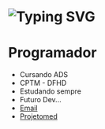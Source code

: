 <h1> <a ><img src="https://readme-typing-svg.herokuapp.com?font=Fira+Code&pause=1000&random=false&width=435&lines=Ea%C3%AD+blz%3F+Sou+o+Phzin.+.+." alt="Typing SVG" /></a> </h1>
<h1>Programador</h1>

-  Cursando ADS
-  CPTM - DFHD 
-  Estudando sempre 
-  Futuro Dev...
-  [Email](pedrofeliz2701@gmail.com)
-  [Projetomed](https://phzin-2112.github.io/ProjetoMed-Pedro/index.html)
